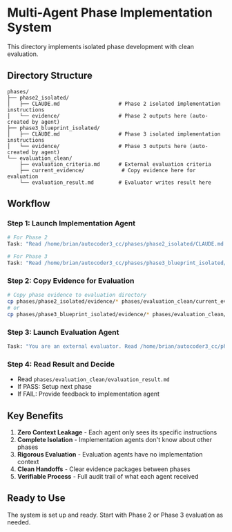 # Multi-Agent Phase Implementation System

This directory implements isolated phase development with clean evaluation.

## Directory Structure

```
phases/
├── phase2_isolated/
│   ├── CLAUDE.md                   # Phase 2 isolated implementation instructions
│   └── evidence/                   # Phase 2 outputs here (auto-created by agent)
├── phase3_blueprint_isolated/
│   ├── CLAUDE.md                   # Phase 3 isolated implementation instructions  
│   └── evidence/                   # Phase 3 outputs here (auto-created by agent)
└── evaluation_clean/
    ├── evaluation_criteria.md      # External evaluation criteria
    ├── current_evidence/            # Copy evidence here for evaluation
    └── evaluation_result.md        # Evaluator writes result here
```

## Workflow

### Step 1: Launch Implementation Agent
```bash
# For Phase 2
Task: "Read /home/brian/autocoder3_cc/phases/phase2_isolated/CLAUDE.md and implement Phase 2 completely. Create evidence directory and output all evidence files."

# For Phase 3  
Task: "Read /home/brian/autocoder3_cc/phases/phase3_blueprint_isolated/CLAUDE.md and implement Phase 3 completely. Create evidence directory and output all evidence files."
```

### Step 2: Copy Evidence for Evaluation
```bash
# Copy phase evidence to evaluation directory
cp phases/phase2_isolated/evidence/* phases/evaluation_clean/current_evidence/
# or
cp phases/phase3_blueprint_isolated/evidence/* phases/evaluation_clean/current_evidence/
```

### Step 3: Launch Evaluation Agent
```bash
Task: "You are an external evaluator. Read /home/brian/autocoder3_cc/phases/evaluation_clean/evaluation_criteria.md and evaluate the evidence in /home/brian/autocoder3_cc/phases/evaluation_clean/current_evidence/ directory. Write your evaluation result to /home/brian/autocoder3_cc/phases/evaluation_clean/evaluation_result.md"
```

### Step 4: Read Result and Decide
- Read `phases/evaluation_clean/evaluation_result.md`
- If PASS: Setup next phase
- If FAIL: Provide feedback to implementation agent

## Key Benefits

1. **Zero Context Leakage** - Each agent only sees its specific instructions
2. **Complete Isolation** - Implementation agents don't know about other phases
3. **Rigorous Evaluation** - Evaluation agents have no implementation context
4. **Clean Handoffs** - Clear evidence packages between phases
5. **Verifiable Process** - Full audit trail of what each agent received

## Ready to Use

The system is set up and ready. Start with Phase 2 or Phase 3 evaluation as needed.